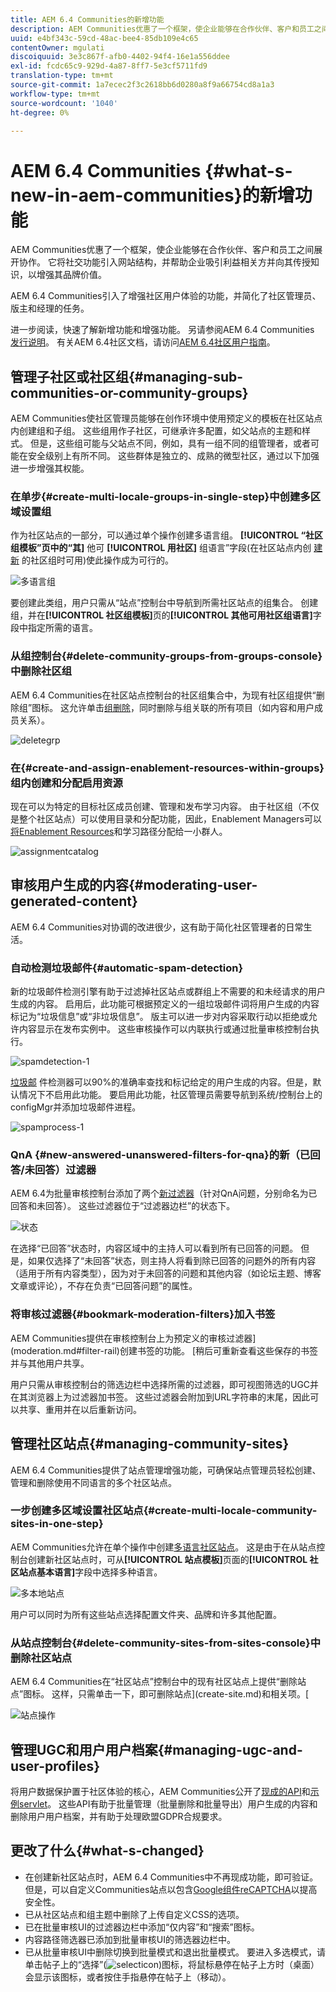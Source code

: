 ```yaml
---
title: AEM 6.4 Communities的新增功能
description: AEM Communities优惠了一个框架，使企业能够在合作伙伴、客户和员工之间展开协作。
uuid: e4bf343c-59cd-48ac-bee4-85db109e4c65
contentOwner: mgulati
discoiquuid: 3e3c867f-afb0-4402-94f4-16e1a556ddee
exl-id: fcdc65c9-929d-4a87-8ff7-5e3cf5711fd9
translation-type: tm+mt
source-git-commit: 1a7ecec2f3c2618bb6d0280a8f9a66754cd8a1a3
workflow-type: tm+mt
source-wordcount: '1040'
ht-degree: 0%

---
```


# AEM 6.4 Communities {#what-s-new-in-aem-communities}的新增功能

AEM Communities优惠了一个框架，使企业能够在合作伙伴、客户和员工之间展开协作。 它将社交功能引入网站结构，并帮助企业吸引利益相关方并向其传授知识，以增强其品牌价值。

AEM 6.4 Communities引入了增强社区用户体验的功能，并简化了社区管理员、版主和经理的任务。

进一步阅读，快速了解新增功能和增强功能。 另请参阅AEM 6.4 Communities [发行说明](../release-notes/communities-release-notes.md)。 有关AEM 6.4社区文档，请访问[AEM 6.4社区用户指南](home.md)。

## 管理子社区或社区组{#managing-sub-communities-or-community-groups}

AEM Communities使社区管理员能够在创作环境中使用预定义的模板在社区站点内创建组和子组。 这些组用作子社区，可继承许多配置，如父站点的主题和样式。 但是，这些组可能与父站点不同，例如，具有一组不同的组管理者，或者可能在安全级别上有所不同。 这些群体是独立的、成熟的微型社区，通过以下加强进一步增强其权能。

### 在单步{#create-multi-locale-groups-in-single-step}中创建多区域设置组

作为社区站点的一部分，可以通过单个操作创建多语言组。 **[!UICONTROL “社区组模板”页中的“其]** 他可 **[!UICONTROL 用社区]** 组语言”字段(在社区站点内创 [建新](groups.md) 的社区组时可用)使此操作成为可行的。

![多语言组](assets/multilingualgroup-1.png)

要创建此类组，用户只需从“站点”控制台中导航到所需社区站点的组集合。 创建组，并在&#x200B;**[!UICONTROL 社区组模板]**&#x200B;页的&#x200B;**[!UICONTROL 其他可用社区组语言]**&#x200B;字段中指定所需的语言。

### 从组控制台{#delete-community-groups-from-groups-console}中删除社区组

AEM 6.4 Communities在社区站点控制台的社区组集合中，为现有社区组提供“删除组”图标。 这允许单击[组删除](groups.md#deleting-the-group)，同时删除与组关联的所有项目（如内容和用户成员关系）。

![deletegrp](assets/deletegrp.png)

### 在{#create-and-assign-enablement-resources-within-groups}组内创建和分配启用资源

现在可以为特定的目标社区成员创建、管理和发布学习内容。 由于社区组（不仅是整个社区站点）可以使用目录和分配功能，因此，Enablement Managers可以[将Enablement Resources](resource.md)和学习路径分配给一小群人。

![assignmentcatalog](assets/assignmentcatalog.png)

## 审核用户生成的内容{#moderating-user-generated-content}

AEM 6.4 Communities对协调的改进很少，这有助于简化社区管理者的日常生活。

### 自动检测垃圾邮件{#automatic-spam-detection}

新的垃圾邮件检测引擎有助于过滤掉社区站点或群组上不需要的和未经请求的用户生成的内容。 启用后，此功能可根据预定义的一组垃圾邮件词将用户生成的内容标记为“垃圾信息”或“非垃圾信息”。 版主可以进一步对内容采取行动以拒绝或允许内容显示在发布实例中。 这些审核操作可以内联执行或通过批量审核控制台执行。

![spamdetection-1](assets/spamdetection-1.png)

[垃圾邮](moderate-ugc.md#spam-detection) 件检测器可以90%的准确率查找和标记给定的用户生成的内容。但是，默认情况下不启用此功能。 要启用此功能，社区管理员需要导航到系统/控制台上的configMgr并添加垃圾邮件进程。

![spamprocess-1](assets/spamprocess-1.png)

### QnA {#new-answered-unanswered-filters-for-qna}的新（已回答/未回答）过滤器

AEM 6.4为批量审核控制台添加了两个[新过滤器](moderation.md#filter-rail)（针对QnA问题，分别命名为已回答和未回答）。 这些过滤器位于“过滤器边栏”的状态下。

![状态](assets/statuses.png)

在选择“已回答”状态时，内容区域中的主持人可以看到所有已回答的问题。 但是，如果仅选择了“未回答”状态，则主持人将看到除已回答的问题外的所有内容（适用于所有内容类型），因为对于未回答的问题和其他内容（如论坛主题、博客文章或评论），不存在负责“已回答问题”的属性。

### 将审核过滤器{#bookmark-moderation-filters}加入书签

AEM Communities提供在审核控制台上为预定义的审核过滤器](moderation.md#filter-rail)创建书签的功能。 [稍后可重新查看这些保存的书签并与其他用户共享。

用户只需从审核控制台的筛选边栏中选择所需的过滤器，即可视图筛选的UGC并在其浏览器上为过滤器加书签。 这些过滤器会附加到URL字符串的末尾，因此可以共享、重用并在以后重新访问。

## 管理社区站点{#managing-community-sites}

AEM 6.4 Communities提供了站点管理增强功能，可确保站点管理员轻松创建、管理和删除使用不同语言的多个社区站点。

### 一步创建多区域设置社区站点{#create-multi-locale-community-sites-in-one-step}

AEM Communities允许在单个操作中创建[多语言社区站点](create-site.md)。 这是由于在从站点控制台创建新社区站点时，可从&#x200B;**[!UICONTROL 站点模板]**&#x200B;页面的&#x200B;**[!UICONTROL 社区站点基本语言]**&#x200B;字段中选择多种语言。

![多本地站点](assets/multilocalesite.png)

用户可以同时为所有这些站点选择配置文件夹、品牌和许多其他配置。

### 从站点控制台{#delete-community-sites-from-sites-console}中删除社区站点

AEM 6.4 Communities在“社区站点”控制台中的现有社区站点上提供“删除站点”图标。 这样，只需单击一下，即可删除站点](create-site.md)和相关项。[

![站点操作](assets/siteactions.png)

## 管理UGC和用户用户档案{#managing-ugc-and-user-profiles}

将用户数据保护置于社区体验的核心，AEM Communities公开了[现成的API](user-ugc-management-service.md)和[示例servlet](https://github.com/Adobe-Marketing-Cloud/aem-communities-ugc-migration/tree/main/bundles/communities-ugc-management-servlet)。 这些API有助于批量管理（批量删除和批量导出）用户生成的内容和删除用户用户档案，并有助于处理欧盟GDPR合规要求。

## 更改了什么{#what-s-changed}

* 在创建新社区站点时，AEM 6.4 Communities中不再现成功能，即可验证。 但是，可以自定义Communities站点以包含[Google组件reCAPTCHA](https://helpx.adobe.com/experience-manager/using/aem_recaptcha.html)以提高安全性。
* 已从社区站点和组主题中删除了上传自定义CSS的选项。
* 已在批量审核UI的过滤器边栏中添加“仅内容”和“搜索”图标。
* 内容路径筛选器已添加到批量审核UI的筛选器边栏中。
* 已从批量审核UI中删除切换到批量模式和退出批量模式。 要进入多选模式，请单击帖子上的“选择”(![selecticon](assets/selecticon.png))图标，将鼠标悬停在帖子上方时（桌面）会显示该图标，或者按住手指悬停在帖子上（移动）。

